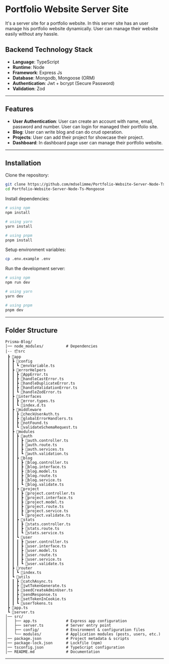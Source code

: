 # Portfolio Website Server Site

It's a server site for a portfolio website. In this server site has an user manage his portfolio website dynamically. User can manage their website easily without any hassle.

## Backend Technology Stack

- **Language**: TypeScript
- **Runtime**: Node
- **Framework**: Express Js
- **Database**: Mongodb, Mongoose (ORM)
- **Authentication**: Jwt + bcrypt (Secure Password)
- **Validation**: Zod

---

## Features

- **User Authentication**:
  User can create an account with name, email, password and number. User can login for managed their portfolio site.
- **Blog**:
  User can write blog and can do crud operation.
- **Projects**:
  User can add their project for showcase their project.
- **Dashboard**:
  In dashboard page user can manage their portfolio website.

---

## Installation

Clone the repository:

```bash
git clone https://github.com/mdselimme/Portfolio-Website-Server-Node-Ts-Mongoose.git
cd Portfolio-Website-Server-Node-Ts-Mongoose
```

Install dependencies:

```bash
# using npm
npm install

# using yarn
yarn install

# using pnpm
pnpm install
```

Setup environment variables:

```bash
cp .env.example .env
```

Run the development server:

```bash
# using npm
npm run dev

# using yarn
yarn dev

# using pnpm
pnpm dev
```

---

## Folder Structure

```
Prisma-Blog/
│── node_modules/          # Dependencies
|-- 📦src
 ┣ 📂app
 ┃ ┣ 📂config
 ┃ ┃ ┗ 📜envVariable.ts
 ┃ ┣ 📂errorHelpers
 ┃ ┃ ┣ 📜AppError.ts
 ┃ ┃ ┣ 📜handleCastError.ts
 ┃ ┃ ┣ 📜handleDuplicateError.ts
 ┃ ┃ ┣ 📜handleValidationError.ts
 ┃ ┃ ┗ 📜handleZodError.ts
 ┃ ┣ 📂interfaces
 ┃ ┃ ┣ 📜error.types.ts
 ┃ ┃ ┗ 📜index.d.ts
 ┃ ┣ 📂middleware
 ┃ ┃ ┣ 📜checkUserAuth.ts
 ┃ ┃ ┣ 📜globalErrorHandlers.ts
 ┃ ┃ ┣ 📜notFound.ts
 ┃ ┃ ┗ 📜validateSchemaRequest.ts
 ┃ ┣ 📂modules
 ┃ ┃ ┣ 📂auth
 ┃ ┃ ┃ ┣ 📜auth.controller.ts
 ┃ ┃ ┃ ┣ 📜auth.route.ts
 ┃ ┃ ┃ ┣ 📜auth.services.ts
 ┃ ┃ ┃ ┗ 📜auth.validation.ts
 ┃ ┃ ┣ 📂blog
 ┃ ┃ ┃ ┣ 📜blog.controller.ts
 ┃ ┃ ┃ ┣ 📜blog.interface.ts
 ┃ ┃ ┃ ┣ 📜blog.model.ts
 ┃ ┃ ┃ ┣ 📜blog.route.ts
 ┃ ┃ ┃ ┣ 📜blog.service.ts
 ┃ ┃ ┃ ┗ 📜blog.validate.ts
 ┃ ┃ ┣ 📂project
 ┃ ┃ ┃ ┣ 📜project.controller.ts
 ┃ ┃ ┃ ┣ 📜project.interface.ts
 ┃ ┃ ┃ ┣ 📜project.model.ts
 ┃ ┃ ┃ ┣ 📜project.route.ts
 ┃ ┃ ┃ ┣ 📜project.service.ts
 ┃ ┃ ┃ ┗ 📜project.validate.ts
 ┃ ┃ ┣ 📂stats
 ┃ ┃ ┃ ┣ 📜stats.controller.ts
 ┃ ┃ ┃ ┣ 📜stats.route.ts
 ┃ ┃ ┃ ┗ 📜stats.service.ts
 ┃ ┃ ┗ 📂user
 ┃ ┃ ┃ ┣ 📜user.controller.ts
 ┃ ┃ ┃ ┣ 📜user.interface.ts
 ┃ ┃ ┃ ┣ 📜user.model.ts
 ┃ ┃ ┃ ┣ 📜user.route.ts
 ┃ ┃ ┃ ┣ 📜user.service.ts
 ┃ ┃ ┃ ┗ 📜user.validate.ts
 ┃ ┣ 📂router
 ┃ ┃ ┗ 📜index.ts
 ┃ ┗ 📂utils
 ┃ ┃ ┣ 📜catchAsync.ts
 ┃ ┃ ┣ 📜jwtTokenGenerate.ts
 ┃ ┃ ┣ 📜seedCreateAdminUser.ts
 ┃ ┃ ┣ 📜sendResponse.ts
 ┃ ┃ ┣ 📜setTokenInCookie.ts
 ┃ ┃ ┗ 📜userTokens.ts
 ┣ 📜app.ts
 ┗ 📜server.ts
│── src/
│   ├── app.ts             # Express app configuration
│   ├── server.ts          # Server entry point
│   ├── config/            # Environment & configuration files
│   └── modules/           # Application modules (posts, users, etc.)
│── package.json           # Project metadata & scripts
│── package-lock.json      # Lockfile (npm)
│── tsconfig.json          # TypeScript configuration
│── README.md              # Documentation
```

---
